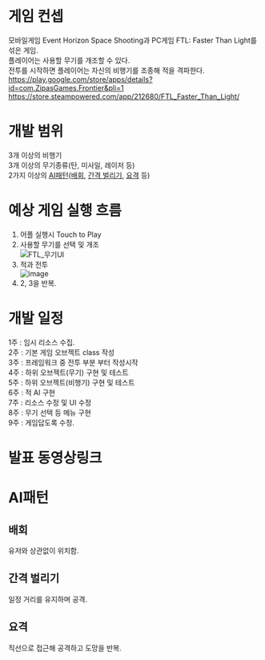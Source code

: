 # 게임 컨셉
모바일게임 Event Horizon Space Shooting과 PC게임 FTL: Faster Than Light를 섞은 게임.\
플레이어는 사용할 무기를 개조할 수 있다.\
전투를 시작하면 플레이어는 자신의 비행기를 조종해 적을 격파한다.\
https://play.google.com/store/apps/details?id=com.ZipasGames.Frontier&pli=1
https://store.steampowered.com/app/212680/FTL_Faster_Than_Light/

# 개발 범위
3개 이상의 비행기\
3개 이상의 무기종류(탄, 미사일, 레이저 등)\
2가지 이상의 [AI패턴](#ai패턴)([배회](#배회), [간격 벌리기](#간격-벌리기), [요격](#요격) 등)

# 예상 게임 실행 흐름
1. 어플 실행시 Touch to Play
2. 사용할 무기를 선택 및 개조\
![FTL_무기UI](https://user-images.githubusercontent.com/104414203/229501925-e582c354-d8e0-44d4-9bb2-cc35be1052cc.png)
3. 적과 전투\
![image](https://user-images.githubusercontent.com/104414203/229502390-a05f712f-49d4-4bc9-ac37-fc98bd7a44e1.png)
4. 2, 3을 반복.
 
# 개발 일정
1주 : 임시 리소스 수집.\
2주 : 기본 게임 오브젝트 class 작성\
3주 : 프레임워크 중 전투 부분 부터 작성시작\
4주 : 하위 오브젝트(무기) 구현 및 테스트\
5주 : 하위 오브젝트(비행기) 구현 및 테스트\
6주 : 적 AI 구현\
7주 : 리소스 수정 및 UI 수정\
8주 : 무기 선택 등 메뉴 구현\
9주 : 게임답도록 수정.

# 발표 동영상링크




# AI패턴
## 배회
유저와 상관없이 위치함.
## 간격 벌리기
일정 거리를 유지하며 공격.
## 요격
직선으로 접근해 공격하고 도망을 반복.